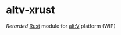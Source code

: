 # altv-xrust

 *Retarded* [Rust](https://www.rust-lang.org) module for [alt:V](https://altv.mp) platform (WIP)

